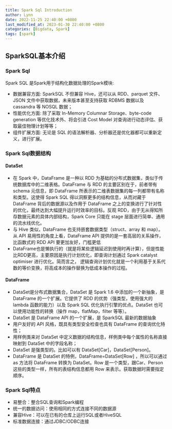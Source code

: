 ```yaml
---
title: Spark Sql Introduction
author: Lynn
date: 2022-11-25 22:40:00 +0800
last_modified_at: 2023-01-30 22:40:00 +0800
categories: [Bigdata, Spark]
tags: [spark]
---
```


## SparkSQL基本介绍
### Spark Sql
Spark SQL 是Spark用于结构化数据处理的Spark模块:
- 数据兼容方面: SparkSQL 不但兼容 Hive，还可以从 RDD、parquet 文件、JSON 文件中获取数据，未来版本甚至支持获取 RDBMS 数据以及 cassandra 等 NOSQL 数据； 
- 性能优化方面: 除了采取 In-Memory Columnar Storage、byte-code generation 等优化技术外、将会引进 Cost Model 对查询进行动态评估、获取最佳物理计划等等；
- 组件扩展方面: 无论是 SQL 的语法解析器、分析器还是优化器都可以重新定义，进行扩展。

### Spark Sql数据结构
#### DataSet
  - 在 Spark 中，DataFrame 是一种以 RDD 为基础的分布式数据集，类似于传统数据库中的二维表格。DataFrame 与 RDD 的主要区别在于，前者带有 schema 元信息，即 DataFrame 所表示的二维表数据集的每一列都带有名称和类型。这使得 Spark SQL 得以洞察更多的结构信息，从而对藏于 DataFrame 背后的数据源以及作用于 DataFrame 之上的变换进行了针对性 的优化，最终达到大幅提升运行时效率的目标。反观 RDD，由于无从得知所存数据元素的具体内部结构，Spark Core 只能在 stage 层面进行简单、通用的流水线优化。 
  - 与 Hive 类似，DataFrame 也支持嵌套数据类型（struct、array 和 map）。从 API 易用性的角度上看，DataFrame API 提供的是一套高层的关系操作，比函数式的 RDD API 要更加友好，门槛更低 
  - DataFrame也是懒执行的（就是将某些逻辑延迟到使用时再计算），但是性能比RDD更高，主要原因是执行计划优化，即查询计划通过 Spark catalyst optimiser 进行优化。简而言之， 逻辑查询计划优化就是一个利用基于关系代数的等价变换，将高成本的操作替换为低成本操作的过程。

#### DataFrame
  - DataSet是分布式数据集合，DataSet 是 Spark 1.6 中添加的一个新抽象，是 DataFrame 的一个扩展。它提供了 RDD 的优势（强类型，使用强大的 lambda 函数的能力）以及 Spark SQL 优化执行引擎的优点。DataSet 也可以使用功能性的转换（操作 map，flatMap，filter 等等）。 
  - DataSet 是 DataFrame API 的一个扩展，是 SparkSQL 最新的数据抽象 
  - 用户友好的 API 风格，既具有类型安全检查也具有 DataFrame 的查询优化特性； 
  - 用样例类来对 DataSet 中定义数据的结构信息，样例类中每个属性的名称直接映射到 DataSet 中的字段名称； 
  - DataSet 是强类型的。比如可以有 DataSet[Car]，DataSet[Person]。 
  - DataFrame 是 DataSet 的特例，DataFrame=DataSet[Row] ，所以可以通过 as 方法将 DataFrame 转换为 DataSet。Row 是一个类型，跟Car、Person 这些的类型一样，所有的表结构信息都用 Row 来表示。获取数据时需要指定顺序。

### Spark Sql特点
  - 易整合：整合SQL查询和Spark编程
  - 统一的数据访问：使用相同的方式连接不同的数据源
  - 兼容Hive：可以在已有的仓库上运行SQL或者HiveSQL
  - 标准数据连接：通过JDBC/ODBC连接